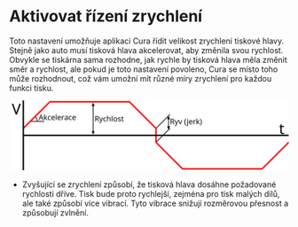 Aktivovat řízení zrychlení
====
Toto nastavení umožňuje aplikaci Cura řídit velikost zrychlení tiskové hlavy. Stejně jako auto musí tisková hlava akcelerovat, aby změnila svou rychlost. Obvykle se tiskárna sama rozhodne, jak rychle by tisková hlava měla změnit směr a rychlost, ale pokud je toto nastavení povoleno, Cura se místo toho může rozhodnout, což vám umožní mít různé míry zrychlení pro každou funkci tisku.

![Graf rychlosti (V) v čase při pohybu trysky tam a zpět. Zrychlení je sklon přímky, když začíná, zastavuje nebo mění směr](../images/velocity_acceleration_jerk_cs.svg)

* Zvyšující se zrychlení způsobí, že tisková hlava dosáhne požadované rychlosti dříve. Tisk bude proto rychlejší, zejména pro tisk malých dílů, ale také způsobí více vibrací. Tyto vibrace snižují rozměrovou přesnost a způsobují zvlnění.